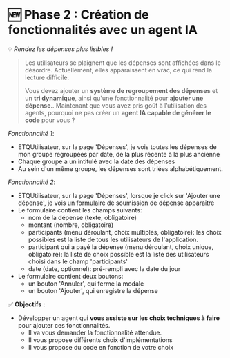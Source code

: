 # **🆕 Phase 2 : Création de fonctionnalités avec un agent IA**

💡 *Rendez les dépenses plus lisibles !*

> Les utilisateurs se plaignent que les dépenses sont affichées dans le désordre. Actuellement, elles apparaissent en vrac, ce qui rend la lecture difficile.
> 
> Vous devez ajouter un **système de regroupement des dépenses** et un **tri dynamique**, ainsi qu'une fonctionnalité pour **ajouter une dépense**.. Maintenant que vous avez pris goût à l’utilisation des agents, pourquoi ne pas créer un **agent IA capable de générer le code** pour vous ?

_Fonctionnalité 1_:
- ETQUtilisateur, sur la page 'Dépenses', je vois toutes les dépenses de mon groupe regroupées par date, de la plus récente à la plus ancienne
- Chaque groupe a un intitulé avec la date des dépenses
- Au sein d'un même groupe, les dépenses sont triées alphabétiquement.

_Fonctionnalité 2_:
- ETQUtilisateur, sur la page 'Dépenses', lorsque je click sur 'Ajouter une dépense', je vois un formulaire de soumission de dépense apparaître
- Le formulaire contient les champs suivants: 
  - nom de la dépense (texte, obligatoire)
  - montant (nombre, obligatoire)
  - participants (menu déroulant, choix multiples, obligatoire): les choix possibles est la liste de tous les utilisateurs de l'application.
  - participant qui a payé la dépense (menu déroulant, choix unique, obligatoire): la liste de choix possible est la liste des utilisateurs choisi dans le champ 'participants'
  - date (date, optionnel): pré-rempli avec la date du jour
- Le formulaire contient deux boutons:
    - un bouton 'Annuler', qui ferme la modale
    - un bouton 'Ajouter', qui enregistre la dépense

✅ **Objectifs :**

- Développer un agent qui **vous assiste sur les choix techniques à faire** pour ajouter ces fonctionnalités.
    - Il va vous demander la fonctionnalité attendue.
    - Il vous propose différents choix d'implémentations
    - Il vous propose du code en fonction de votre choix

